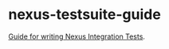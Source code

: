 nexus-testsuite-guide
=====================

[Guide for writing Nexus Integration Tests](nexus-testsuite-guide/tree/master/guide).
